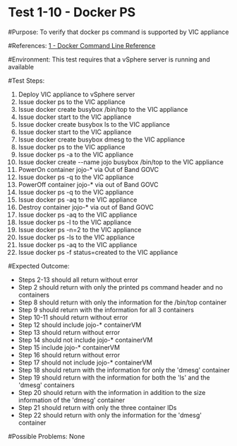 Test 1-10 - Docker PS
=======

#Purpose:
To verify that docker ps command is supported by VIC appliance

#References:
[1 - Docker Command Line Reference](https://docs.docker.com/engine/reference/commandline/ps/)

#Environment:
This test requires that a vSphere server is running and available

#Test Steps:
1. Deploy VIC appliance to vSphere server
2. Issue docker ps to the VIC appliance
3. Issue docker create busybox /bin/top to the VIC appliance
4. Issue docker start <containerID> to the VIC appliance
5. Issue docker create busybox ls to the VIC appliance
6. Issue docker start <containerID> to the VIC appliance
7. Issue docker create busybox dmesg to the VIC appliance
8. Issue docker ps to the VIC appliance
9. Issue docker ps -a to the VIC appliance
10. Issue docker create --name jojo busybox /bin/top to the VIC appliance
11. PowerOn container jojo-* via Out of Band GOVC
12. Issue docker ps -q to the VIC appliance
13. PowerOff container jojo-* via out of Band GOVC
14. Issue docker ps -q to the VIC appliance
15. Issue docker ps -aq to the VIC appliance
16. Destroy container jojo-* via out of Band GOVC
17. Issue docker ps -aq to the VIC appliance
18. Issue docker ps -l to the VIC appliance
19. Issue docker ps -n=2 to the VIC appliance
20. Issue docker ps -ls to the VIC appliance
21. Issue docker ps -aq to the VIC appliance
22. Issue docker ps -f status=created to the VIC appliance

#Expected Outcome:
* Steps 2-13 should all return without error
* Step 2 should return with only the printed ps command header and no containers
* Step 8 should return with only the information for the /bin/top container
* Step 9 should return with the information for all 3 containers
* Step 10-11 should return without error
* Step 12 should include jojo-* containerVM
* Step 13 should return without error
* Step 14 should not include jojo-* containerVM
* Step 15 include jojo-* containerVM
* Step 16 should return without error
* Step 17 should not include jojo-* containerVM
* Step 18 should return with the information for only the 'dmesg' container
* Step 19 should return with the information for both the 'ls' and the 'dmesg' containers
* Step 20 should return with the information in addition to the size information of the 'dmesg' container
* Step 21 should return with only the three container IDs
* Step 22 should return with only the information for the 'dmesg' container

#Possible Problems:
None